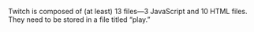 Twitch is composed of (at least) 13 files—3 JavaScript and 10 HTML files. They need to be stored in a file titled “play.”
